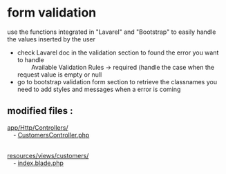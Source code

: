 
# form validation

use the functions integrated in "Lavarel" and "Bootstrap" to easily handle the values inserted by the user
- check Lavarel doc in the validation section to found the error you want to handle 
<br/>&emsp;&emsp; Available Validation Rules -> required (handle the case when the request value is empty or null
- go to bootstrap validation form section to retrieve the classnames you need to add styles and messages when a error is coming

modified files :
----------------
[app/Http/Controllers/](https://github.com/Geoffrey-Carpentier/1st_laravel_project/tree/main/app/Http/Controllers)
<br/>&emsp;- [CustomersController.php](https://github.com/Geoffrey-Carpentier/1st_laravel_project/blob/e05932cb34cc020e19a511076f140f4f34d5a020/app/Http/Controllers/CustomersController.php)

<br/>[resources/views/customers/](https://github.com/Geoffrey-Carpentier/1st_laravel_project/tree/main/resources/views/customers)
<br/>&emsp;- [index.blade.php](https://github.com/Geoffrey-Carpentier/1st_laravel_project/blob/553513233f5d9974b53840bac6dcb3117c380b27/resources/views/customers/index.blade.php)
